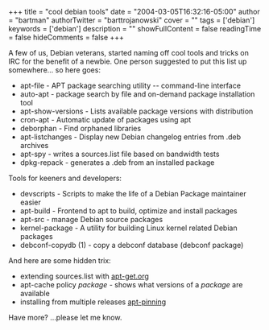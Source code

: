 +++
title = "cool debian tools"
date = "2004-03-05T16:32:16-05:00"
author = "bartman"
authorTwitter = "barttrojanowski"
cover = ""
tags = ['debian']
keywords = ['debian']
description = ""
showFullContent = false
readingTime = false
hideComments = false
+++

<p>A few of us, Debian veterans, started naming off cool tools and tricks on IRC
for the benefit of a newbie.  One person suggested to put this list up 
somewhere...  so here goes:</p>

<ul>
<li>apt-file - APT package searching utility -- command-line interface
<li>auto-apt - package search by file and on-demand package installation tool
<li>apt-show-versions - Lists available package versions with distribution
<li>cron-apt - Automatic update of packages using apt
<li>deborphan - Find orphaned libraries
<li>apt-listchanges - Display new Debian changelog entries from .deb archives
<li>apt-spy - writes a sources.list file based on bandwidth tests
<li>dpkg-repack - generates a .deb from an installed package
</ul>

<p>Tools for keeners and developers:</p>

<ul>
<li>devscripts - Scripts to make the life of a Debian Package maintainer easier
<li>apt-build - Frontend to apt to build, optimize and install packages
<li>apt-src - manage Debian source packages
<li>kernel-package - A utility for building Linux kernel related Debian packages
<li>debconf-copydb (1)   - copy a debconf database (debconf package)
</ul>

<p>And here are some hidden trix:</p>

<ul>
<li>extending sources.list with <a href=http://apt-get.org>apt-get.org</a>
<li>apt-cache policy <i>package</i> - shows what versions of a <i>package</i> are available
<li>installing from multiple releases <a href=http://www.argon.org/~roderick/apt-pinning.html>apt-pinning</a>
</ul>

Have more? ...please let me know.
